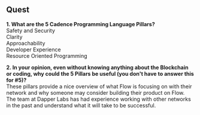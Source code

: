 ## Quest

**1. What are the 5 Cadence Programming Language Pillars?**
<br> Safety and Security
<br> Clarity
<br> Approachability
<br> Developer Experience
<br> Resource Oriented Programming

**2. In your opinion, even without knowing anything about the Blockchain or coding, why could the 5 Pillars be useful (you don't have to answer this for #5)?**
<br> These pillars provide a nice overview of what Flow is focusing on with their network and why someone may consider building their product on Flow. The team at Dapper Labs has had experience working with other networks in the past and understand what it will take to be successful.
